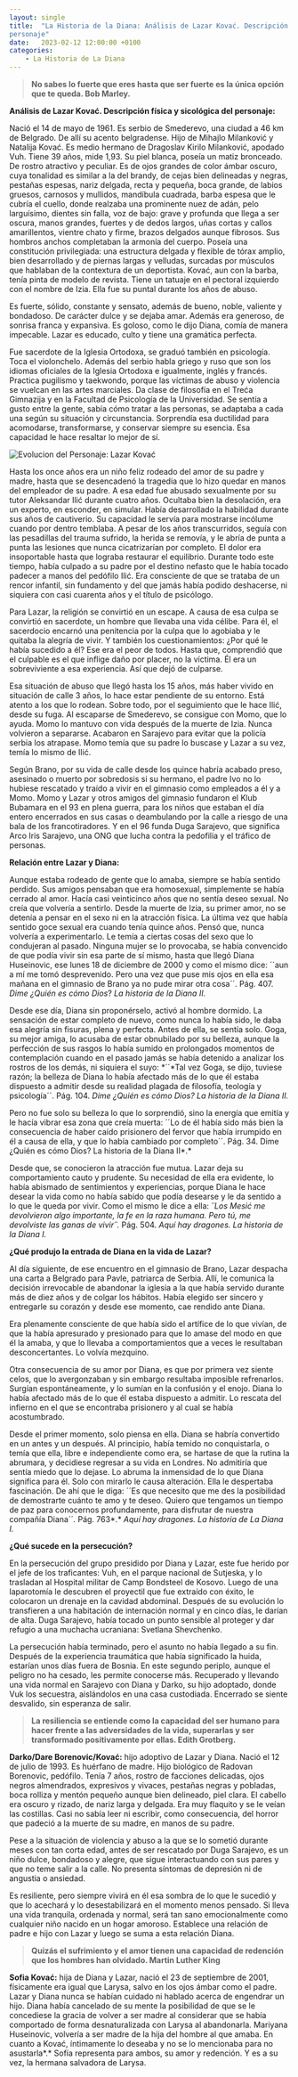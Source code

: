 ```yaml
---
layout: single
title:  "La Historia de la Diana: Análisis de Lazar Kovać. Descripción física y sicológica del
personaje"
date:   2023-02-12 12:00:00 +0100
categories: 
    - La Historia de La Diana
---
```

> **No sabes lo fuerte que eres hasta que ser fuerte es la única opción
> que te queda. Bob Marley.**

**Análisis de Lazar Kovać. Descripción física y sicológica del
personaje:**

Nació el 14 de mayo de 1961. Es serbio de Smederevo, una ciudad a 46 km
de Belgrado. De allí su acento belgradense. Hijo de Mihajlo Milanković y
Natalija Kovać. Es medio hermano de Dragoslav Kirilo Milanković, apodado
Vuh. Tiene 39 años, mide 1,93. Su piel blanca, poseía un matiz
bronceado. De rostro atractivo y peculiar. Es de ojos grandes de color
ámbar oscuro, cuya tonalidad es similar a la del brandy, de cejas bien
delineadas y negras, pestañas espesas, nariz delgada, recta y pequeña,
boca grande, de labios gruesos, carnosos y mullidos, mandíbula cuadrada,
barba espesa que le cubría el cuello, donde realzaba una prominente nuez
de adán, pelo larguísimo, dientes sin falla, voz de bajo: grave y
profunda que llega a ser oscura, manos grandes, fuertes y de dedos
largos, uñas cortas y callos amarillentos, vientre chato y firme, brazos
delgados aunque fibrosos. Sus hombros anchos completaban la armonía del
cuerpo. Poseía una constitución privilegiada: una estructura delgada y
flexible de tórax amplio, bien desarrollado y de piernas largas y
velludas, surcadas por músculos que hablaban de la contextura de un
deportista. Kovać, aun con la barba, tenía pinta de modelo de revista.
Tiene un tatuaje en el pectoral izquierdo con el nombre de Izia. Ella
fue su puntal durante los años de abuso.

Es fuerte, sólido, constante y sensato, además de bueno, noble, valiente
y bondadoso. De carácter dulce y se dejaba amar. Además era generoso, de
sonrisa franca y expansiva. Es goloso, como le dijo Diana, comía de
manera impecable. Lazar es educado, culto y tiene una gramática
perfecta.

Fue sacerdote de la Iglesia Ortodoxa, se graduó también en psicología.
Toca el violonchelo. Además del serbio habla griego y ruso que son los
idiomas oficiales de la Iglesia Ortodoxa e igualmente, inglés y francés.
Practica pugilismo y taekwondo, porque las víctimas de abuso y violencia
se vuelcan en las artes marciales. Da clase de filosofía en el Treća
Gimnazija y en la Facultad de Psicología de la Universidad. Se sentía a
gusto entre la gente, sabía cómo tratar a las personas, se adaptaba a
cada una según su situación y circunstancia. Sorprendía esa ductilidad
para acomodarse, transformarse, y conservar siempre su esencia. Esa
capacidad le hace resaltar lo mejor de sí.

![Evolucion del Personaje: Lazar Kovać](/assets/img/evolucion-de-lazar.jpeg)

Hasta los once años era un niño feliz rodeado del amor de su padre y
madre, hasta que se desencadenó la tragedia que lo hizo quedar en manos
del empleador de su padre. A esa edad fue abusado sexualmente por su
tutor Aleksandar Ilić durante cuatro años. Ocultaba bien la desolación,
era un experto, en esconder, en simular. Había desarrollado la habilidad
durante sus años de cautiverio. Su capacidad le servía para mostrarse
incólume cuando por dentro temblaba. A pesar de los años transcurridos,
seguía con las pesadillas del trauma sufrido, la herida se removía, y le
abría de punta a punta las lesiones que nunca cicatrizarían por
completo. El dolor era insoportable hasta que lograba restaurar el
equilibrio. Durante todo este tiempo, había culpado a su padre por el
destino nefasto que le había tocado padecer a manos del pedófilo Ilić.
Era consciente de que se trataba de un rencor infantil, sin fundamento y
del que jamás había podido deshacerse, ni siquiera con casi cuarenta
años y el título de psicólogo.

Para Lazar, la religión se convirtió en un escape. A causa de esa culpa
se convirtió en sacerdote, un hombre que llevaba una vida célibe. Para
él, el sacerdocio encarnó una penitencia por la culpa que lo agobiaba y
le quitaba la alegría de vivir. Y también los cuestionamientos: ¿Por qué
le había sucedido a él? Ese era el peor de todos. Hasta que, comprendió
que el culpable es el que inflige daño por placer, no la víctima. Él era
un sobreviviente a esa experiencia. Así que dejó de culparse.

Esa situación de abuso que llegó hasta los 15 años, más haber vivido en
situación de calle 3 años, lo hace estar pendiente de su entorno. Está
atento a los que lo rodean. Sobre todo, por el seguimiento que le hace
Ilić, desde su fuga. Al escaparse de Smederevo, se consigue con Momo,
que lo ayuda. Momo lo mantuvo con vida después de la muerte de Izia.
Nunca volvieron a separarse. Acabaron en Sarajevo para evitar que la
policía serbia los atrapase. Momo temía que su padre lo buscase y Lazar
a su vez, temía lo mismo de Ilić.

Según Brano, por su vida de calle desde los quince habría acabado preso,
asesinado o muerto por sobredosis si su hermano, el padre Ivo no lo
hubiese rescatado y traído a vivir en el gimnasio como empleados a él y
a Momo. Momo y Lazar y otros amigos del gimnasio fundaron el Klub
Bubamara en el 93 en plena guerra, para los niños que estaban el día
entero encerrados en sus casas o deambulando por la calle a riesgo de
una bala de los francotiradores. Y en el 96 funda Duga Sarajevo, que
significa Arco Iris Sarajevo, una ONG que lucha contra la pedofilia y el
tráfico de personas.

**Relación entre Lazar y Diana:**

Aunque estaba rodeado de gente que lo amaba, siempre se había sentido
perdido. Sus amigos pensaban que era homosexual, simplemente se había
cerrado al amor. Hacía casi veinticinco años que no sentía deseo sexual.
No creía que volvería a sentirlo. Desde la muerte de Izia, su primer
amor, no se detenía a pensar en el sexo ni en la atracción física. La
última vez que había sentido goce sexual era cuando tenía quince años.
Pensó que, nunca volvería a experimentarlo. Le temía a ciertas cosas del
sexo que lo condujeran al pasado. Ninguna mujer se lo provocaba, se
había convencido de que podía vivir sin esa parte de sí mismo, hasta que
llegó Diana Huseinovic, ese lunes 18 de diciembre de 2000 y como el
mismo dice: ´´aun a mí me tomó desprevenido. Pero una vez que puse mis
ojos en ella esa mañana en el gimnasio de Brano ya no pude mirar otra
cosa´´. Pág. 407. *Dime ¿Quién es cómo Dios*? *La historia de la Diana
II.*

Desde ese día, Diana sin proponérselo, activó al hombre dormido. La
sensación de estar completo de nuevo, como nunca lo había sido, le daba
esa alegría sin fisuras, plena y perfecta. Antes de ella, se sentía
solo. Goga, su mejor amiga, lo acusaba de estar obnubilado por su
belleza, aunque la perfección de sus rasgos lo había sumido en
prolongados momentos de contemplación cuando en el pasado jamás se había
detenido a analizar los rostros de los demás, ni siquiera el suyo:
*´´*Tal vez Goga, se dijo, tuviese razón; la belleza de Diana lo había
afectado más de lo que él estaba dispuesto a admitir desde su realidad
plagada de filosofía, teología y psicología´´. Pág. 104. *Dime ¿Quién es
cómo Dios? La historia de la Diana II.*

Pero no fue solo su belleza lo que lo sorprendió, sino la energía que
emitía y le hacía vibrar esa zona que creía muerta: ´´Lo de él había
sido más bien la consecuencia de haber caído prisionero del fervor que
había irrumpido en él a causa de ella, y que lo había cambiado por
completo´´. Pág. 34. Dime ¿Quién es cómo Dios? La historia de la Diana
II*.*

Desde que, se conocieron la atracción fue mutua. Lazar deja su
comportamiento cauto y prudente. Su necesidad de ella era evidente, lo
había abismado de sentimientos y experiencias, porque Diana le hace
desear la vida como no había sabido que podía desearse y le da sentido a
lo que le queda por vivir. Como el mismo le dice a ella: *´´*Los Mesić
me devolvieron algo importante, la fe en la raza humana. Pero tú, me
devolviste las ganas de vivir´´*.* Pág. 504. *Aquí hay dragones. La
historia de la Diana I.*

**¿Qué produjo la entrada de Diana en la vida de Lazar?**

Al día siguiente, de ese encuentro en el gimnasio de Brano, Lazar
despacha una carta a Belgrado para Pavle, patriarca de Serbia. Allí, le
comunica la decisión irrevocable de abandonar la iglesia a la que había
servido durante más de diez años y de colgar los hábitos. Había elegido
ser sincero y entregarle su corazón y desde ese momento, cae rendido
ante Diana.

Era plenamente consciente de que había sido el artífice de lo que
vivían, de que la había apresurado y presionado para que lo amase del
modo en que él la amaba, y que lo llevaba a comportamientos que a veces
le resultaban desconcertantes. Lo volvía mezquino.

Otra consecuencia de su amor por Diana, es que por primera vez siente
celos, que lo avergonzaban y sin embargo resultaba imposible
refrenarlos. Surgían espontáneamente, y lo sumían en la confusión y el
enojo. Diana lo había afectado más de lo que él estaba dispuesto a
admitir. Lo rescata del infierno en el que se encontraba prisionero y al
cual se había acostumbrado.

Desde el primer momento, solo piensa en ella. Diana se habría convertido
en un antes y un después. Al principio, había temido no conquistarla, o
temía que ella, libre e independiente como era, se hartase de que la
rutina la abrumara, y decidiese regresar a su vida en Londres. No
admitiría que sentía miedo que lo dejase. Lo abruma la inmensidad de lo
que Diana significa para él. Solo con mirarlo le causa alteración. Ella
le despertaba fascinación. De ahí que le diga: ´´Es que necesito que me
des la posibilidad de demostrarte cuánto te amo y te deseo. Quiero que
tengamos un tiempo de paz para conocernos profundamente, para disfrutar
de nuestra compañía Diana´´*.* Pág. 763*.* *Aquí hay dragones. La
historia de La Diana I.*

**¿Qué sucede en la persecución?**

En la persecución del grupo presidido por Diana y Lazar, este fue herido
por el jefe de los traficantes: Vuh, en el parque nacional de Sutjeska,
y lo trasladan al Hospital militar de Camp Bondsteel de Kosovo. Luego de
una laparotomía le descubren el proyectil que fue extraído con éxito, le
colocaron un drenaje en la cavidad abdominal. Después de su evolución lo
transfieren a una habitación de internación normal y en cinco días, le
darían de alta. Duga Sarajevo, había tocado un punto sensible al
proteger y dar refugio a una muchacha ucraniana: Svetlana Shevchenko.

La persecución había terminado, pero el asunto no había llegado a su
fin. Después de la experiencia traumática que había significado la
huida, estarían unos días fuera de Bosnia. En este segundo periplo,
aunque el peligro no ha cesado, les permite conocerse más. Recuperado y
llevando una vida normal en Sarajevo con Diana y Darko, su hijo
adoptado, donde Vuk los secuestra, aislándolos en una casa custodiada.
Encerrado se siente desvalido, sin esperanza de salir.

> **La resiliencia se entiende como la capacidad del ser humano para
> hacer frente a las adversidades de la vida, superarlas y ser
> transformado positivamente por ellas. Edith Grotberg.**

**Darko/Dare Borenovic/Kovać:** hijo adoptivo de Lazar y Diana. Nació el
12 de julio de 1993. Es huérfano de madre. Hijo biológico de Radovan
Borenovic, pedófilo. Tenía 7 años, rostro de facciones delicadas, ojos
negros almendrados, expresivos y vivaces, pestañas negras y pobladas,
boca rolliza y mentón pequeño aunque bien delineado, piel clara. El
cabello era oscuro y rizado, de nariz larga y delgada. Era muy flaquito
y se le veían las costillas. Casi no sabía leer ni escribir, como
consecuencia, del horror que padeció a la muerte de su madre, en manos
de su padre.

Pese a la situación de violencia y abuso a la que se lo sometió durante
meses con tan corta edad, antes de ser rescatado por Duga Sarajevo, es
un niño dulce, bondadoso y alegre, que sigue interactuando con sus pares
y que no teme salir a la calle. No presenta síntomas de depresión ni de
angustia o ansiedad.

Es resiliente, pero siempre vivirá en él esa sombra de lo que le sucedió
y que lo acechará y lo desestabilizará en el momento menos pensado. Si
lleva una vida tranquila, ordenada y normal, será tan sano
emocionalmente como cualquier niño nacido en un hogar amoroso. Establece
una relación de padre e hijo con Lazar y luego se suma a esta relación
Diana.

> **Quizás el sufrimiento y el amor tienen una capacidad de redención
> que los hombres han olvidado. Martin Luther King**

**Sofia Kovać:** hija de Diana y Lazar, nació el 23 de septiembre de
2001, físicamente era igual que Larysa, salvo en los ojos ámbar como el
padre. Lazar y Diana nunca se habían cuidado ni hablado acerca de
engendrar un hijo. Diana había cancelado de su mente la posibilidad de
que se le concediese la gracia de volver a ser madre al considerar que
se había comportado de forma desnaturalizada con Larysa al abandonarla.
Mariyana Huseinovic, volvería a ser madre de la hija del hombre al que
amaba. En cuanto a Kovać, íntimamente lo deseaba y no se lo mencionaba
para no asustarla*.* Sofía representa para ambos, su amor y redención. Y
es a su vez, la hermana salvadora de Larysa.
